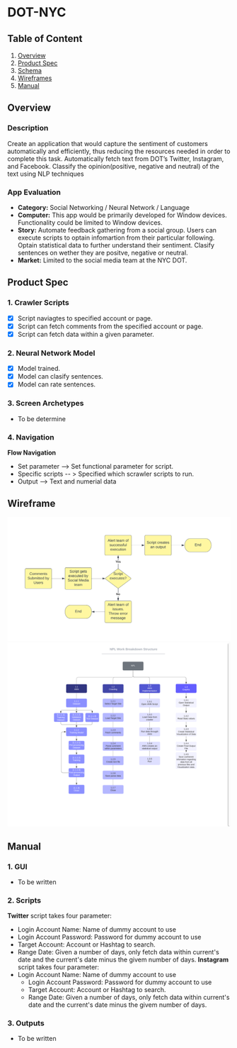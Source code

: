 # DOT-NYC
## Table of Content
1. [Overview](#Overview)
2. [Product Spec](#Product-Spec)
3. [Schema](#Schema)
4. [Wireframes](#Wireframes)
5. [Manual](#Manual)

## Overview
### Description
Create an application that would capture the sentiment of customers automatically and efficiently, thus reducing the resources needed in order to complete this task.
Automatically fetch text from DOT’s Twitter, Instagram, and Facebook. Classify the opinion(positive, negative and neutral) of the text using NLP techniques

### App Evaluation
- **Category:** Social Networking / Neural Network / Language
- **Computer:** This app would be primarily developed for Window devices. Functionality could be limited to Window devices.
- **Story:** Automate feedback gathering from a social group. Users can execute scripts to optain infomartion from their particular following. Optain statistical data to further understand their sentiment. Clasify sentences on wether they are positve, negative or neutral.
- **Market:** Limited to the social media team at the NYC DOT.

## Product Spec
### 1. Crawler Scripts

- [x] Script naviagtes to specified account or page.
- [x] Script can fetch comments from the specified account or page.
- [x] Script can fetch data within a given parameter.
 
 ### 2. Neural Network Model
 
 - [x] Model trained.
 - [x] Model can clasify sentences.
 - [x] Model can rate sentences.

### 3. Screen Archetypes

- To be determine

### 4. Navigation

**Flow Navigation**
* Set parameter --> Set functional parameter for script.
* Specific scripts -- > Specified which scrawler scripts to run.
* Output --> Text and numerial data

## Wireframe
![WorkFlow Diagram](/Img/Workflow.png)
![Work Breakdown Structure](/Img/Work_breakdown_structure.png)


## Manual

### 1. GUI
 * To be written

### 2. Scripts
 **Twitter** script takes four parameter:
  - Login Account Name: Name of dummy account to use
  - Login Account Password: Password for dummy account to use
  - Target Account: Account or Hashtag to search.
  - Range Date: Given a number of days, only fetch data within current's date and the current's date minus the givem number of days.
 **Instagram** script takes four parameter:
- Login Account Name: Name of dummy account to use
  - Login Account Password: Password for dummy account to use
  - Target Account: Account or Hashtag to search.
  - Range Date: Given a number of days, only fetch data within current's date and the current's date minus the givem number of days.

### 3. Outputs
 * To be written